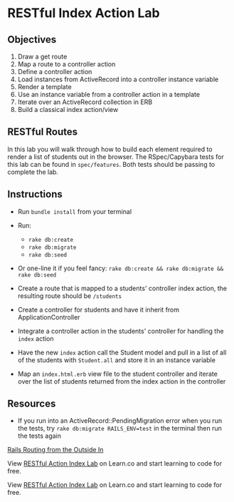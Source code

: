 # RESTful Index Action Lab

## Objectives

1. Draw a get route
2. Map a route to a controller action
3. Define a controller action
4. Load instances from ActiveRecord into a controller instance variable
5. Render a template
6. Use an instance variable from a controller action in a template
7. Iterate over an ActiveRecord collection in ERB
8. Build a classical index action/view

## RESTful Routes

In this lab you will walk through how to build each element required to render a
list of students out in the browser. The RSpec/Capybara tests for this lab can
be found in `spec/features`. Both tests should be passing to complete the lab.

## Instructions

* Run `bundle install` from your terminal

* Run:
	+ `rake db:create`
	+ `rake db:migrate`
	+ `rake db:seed`

* Or one-line it if you feel fancy: `rake db:create && rake db:migrate && rake db:seed`

* Create a route that is mapped to a students' controller index action, the
	resulting route should be `/students`

* Create a controller for students and have it inherit from
	ApplicationController

* Integrate a controller action in the students' controller for handling the
	`index` action

* Have the new `index` action call the Student model and pull in a list of all
	of the students with `Student.all` and store it in an instance variable

* Map an `index.html.erb` view file to the student controller and iterate over
	the list of students returned from the index action in the controller

## Resources

* If you run into an ActiveRecord::PendingMigration error when you run the
	tests, try `rake db:migrate RAILS_ENV=test` in the terminal then run the tests
	again

[Rails Routing from the Outside In](http://edgeguides.rubyonrails.org/routing.html)

<p class='util--hide'>View <a href='https://learn.co/lessons/rails-restful-index-action-lab'>RESTful Action Index Lab</a> on Learn.co and start learning to code for free.</p>

<p data-visibility='hidden'>View <a href='https://learn.co/lessons/rails-restful-index-action-lab'>RESTful Action Index Lab</a> on Learn.co and start learning to code for free.</p>
